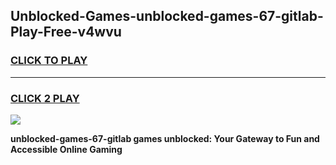 
## Unblocked-Games-unblocked-games-67-gitlab-Play-Free-v4wvu
<h3>
<a href="https://premium76.site?title=unblocked-games-67-gitlab&ref=09A">CLICK TO PLAY</a></h3>
<hr>

<h3>
<a href="https://premium76.site?title=unblocked-games-67-gitlab&ref=09A">CLICK 2 PLAY</a>
  
</h3>

<a href="https://premium76.site?title=unblocked-games-67-gitlab&ref=09A"><img src="https://clearcache.store/games.png"></a>


**unblocked-games-67-gitlab games unblocked: Your Gateway to Fun and Accessible Online Gaming**
